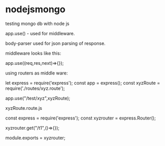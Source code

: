 # nodejsmongo
testing mongo db with node js

app.use() - used for middleware.

body-parser used for json parsing of response.

middleware looks like this:

app.use((req,res,next)=>{});

using routers as middle ware:

let express = require('express');
const app = express();
const xyzRoute = require('./routes/xyz.route');


app.use("/test/xyz",xyzRoute);


xyzRoute.route.js

const express = require('express');
const xyzrouter = express.Router();


xyzrouter.get("/t1",()=>{});


module.exports = xyzrouter;
